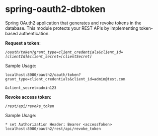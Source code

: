 # spring-oauth2-dbtoken
Spring OAuth2 application that generates and revoke tokens in the database. This module protects your REST APIs by implementing token-based authentication.

<b>Request a token:</b>

*`/oauth/token?grant_type=client_credentials&client_id=[clientId]&client_secret=[clientSecret]`*

Sample Usage:
  
    localhost:8080/oauth2/oauth/token?grant_type=client_credentials&client_id=admin@test.com
                                                                      &client_secret=admin123

<b>Revoke access token:</b>

*`/rest/api/revoke_token`*

Sample Usage:

    * set Authorization Header: Bearer <accessToken>
    localhost:8080/oauth2/rest/api/revoke_token
